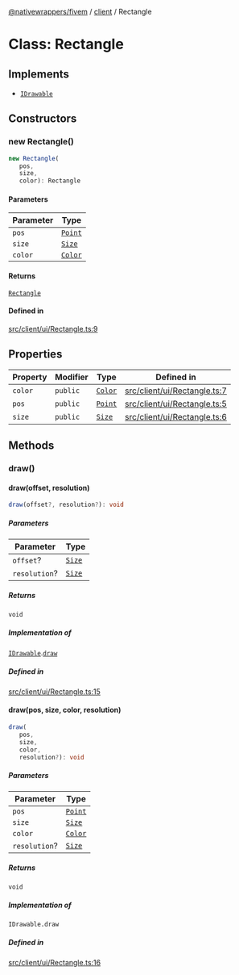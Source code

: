 [@nativewrappers/fivem](../../README.md) / [client](../README.md) / Rectangle

# Class: Rectangle

## Implements

- [`IDrawable`](../interfaces/IDrawable.md)

## Constructors

### new Rectangle()

```ts
new Rectangle(
   pos, 
   size, 
   color): Rectangle
```

#### Parameters

| Parameter | Type |
| ------ | ------ |
| `pos` | [`Point`](Point.md) |
| `size` | [`Size`](Size.md) |
| `color` | [`Color`](Color.md) |

#### Returns

[`Rectangle`](Rectangle.md)

#### Defined in

[src/client/ui/Rectangle.ts:9](https://github.com/nativewrappers/fivem/blob/d67d9a693907da5ce83f118218b601ceb38a88bc/src/client/ui/Rectangle.ts#L9)

## Properties

| Property | Modifier | Type | Defined in |
| ------ | ------ | ------ | ------ |
| `color` | `public` | [`Color`](Color.md) | [src/client/ui/Rectangle.ts:7](https://github.com/nativewrappers/fivem/blob/d67d9a693907da5ce83f118218b601ceb38a88bc/src/client/ui/Rectangle.ts#L7) |
| `pos` | `public` | [`Point`](Point.md) | [src/client/ui/Rectangle.ts:5](https://github.com/nativewrappers/fivem/blob/d67d9a693907da5ce83f118218b601ceb38a88bc/src/client/ui/Rectangle.ts#L5) |
| `size` | `public` | [`Size`](Size.md) | [src/client/ui/Rectangle.ts:6](https://github.com/nativewrappers/fivem/blob/d67d9a693907da5ce83f118218b601ceb38a88bc/src/client/ui/Rectangle.ts#L6) |

## Methods

### draw()

#### draw(offset, resolution)

```ts
draw(offset?, resolution?): void
```

##### Parameters

| Parameter | Type |
| ------ | ------ |
| `offset`? | [`Size`](Size.md) |
| `resolution`? | [`Size`](Size.md) |

##### Returns

`void`

##### Implementation of

[`IDrawable`](../interfaces/IDrawable.md).[`draw`](../interfaces/IDrawable.md#draw)

##### Defined in

[src/client/ui/Rectangle.ts:15](https://github.com/nativewrappers/fivem/blob/d67d9a693907da5ce83f118218b601ceb38a88bc/src/client/ui/Rectangle.ts#L15)

#### draw(pos, size, color, resolution)

```ts
draw(
   pos, 
   size, 
   color, 
   resolution?): void
```

##### Parameters

| Parameter | Type |
| ------ | ------ |
| `pos` | [`Point`](Point.md) |
| `size` | [`Size`](Size.md) |
| `color` | [`Color`](Color.md) |
| `resolution`? | [`Size`](Size.md) |

##### Returns

`void`

##### Implementation of

`IDrawable.draw`

##### Defined in

[src/client/ui/Rectangle.ts:16](https://github.com/nativewrappers/fivem/blob/d67d9a693907da5ce83f118218b601ceb38a88bc/src/client/ui/Rectangle.ts#L16)
